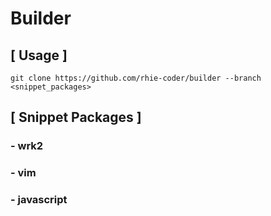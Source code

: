 # Builder

## [ Usage ]

```
git clone https://github.com/rhie-coder/builder --branch <snippet_packages>
```

## [ Snippet Packages ]

### - wrk2

### - vim

### - javascript